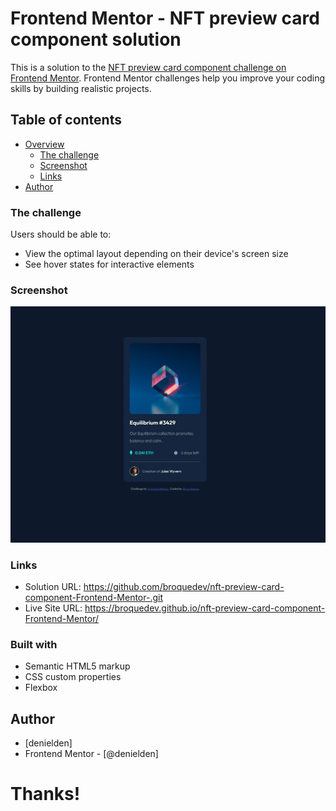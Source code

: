 # Frontend Mentor - NFT preview card component solution

This is a solution to the [NFT preview card component challenge on Frontend Mentor](https://www.frontendmentor.io/challenges/nft-preview-card-component-SbdUL_w0U). Frontend Mentor challenges help you improve your coding skills by building realistic projects. 

## Table of contents

- [Overview](#overview)
  - [The challenge](#the-challenge)
  - [Screenshot](#screenshot)
  - [Links](#links)
- [Author](#author)

### The challenge

Users should be able to:

- View the optimal layout depending on their device's screen size
- See hover states for interactive elements

### Screenshot

![screenshot](/images/print-nft-card.jpg)

### Links

- Solution URL: https://github.com/broquedev/nft-preview-card-component-Frontend-Mentor-.git
- Live Site URL: https://broquedev.github.io/nft-preview-card-component-Frontend-Mentor/

### Built with

- Semantic HTML5 markup
- CSS custom properties
- Flexbox

## Author

- [denielden]
- Frontend Mentor - [@denielden]

# Thanks!

